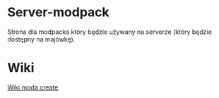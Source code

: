 # Server-modpack
Strona dla modpacka który będzie używany na serverze (który będzie dostępny na majówkę).

# Wiki
<a href="https://create.fandom.com/wiki/Create_Mod_Wiki">Wiki moda create</a>
